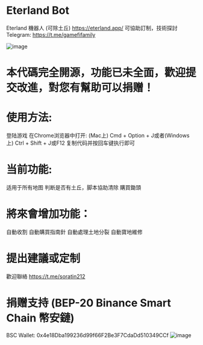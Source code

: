# Eterland Bot
Eterland 機器人 (可除土丘) https://eterland.app/
可協助訂制，技術探討 Telegram: https://t.me/gamefifamily

![image](https://user-images.githubusercontent.com/47769540/148819746-44e86be5-f067-4c99-b5c3-4d318c914d0b.png)

# 本代碼完全開源，功能已未全面，歡迎提交改進，對您有幫助可以捐赠！

# 使用方法:
  登陆游戏
  在Chrome浏览器中打开: (Mac上) Cmd + Option + J或者(Windows上) Ctrl + Shift + J或F12
  复制代码并按回车键执行即可
  
# 当前功能:
  适用于所有地图
  判断是否有土丘，脚本協助清除
  購買鋤頭
  
# 將來會增加功能：
  自動收割
  自動購買指南針
  自動處理土地分裂
  自動寶地維修
  
# 提出建議或定制
  歡迎聯絡 https://t.me/soratin212

# 捐赠支持 (BEP-20 Binance Smart Chain 幣安鏈)
  BSC Wallet: 0x4e18Dba199236d99f66F2Be3F7CdaDd510349CCf
  ![image](https://user-images.githubusercontent.com/47769540/148820987-8cb2f018-c837-4612-8929-a25afc3a8469.png)

